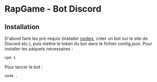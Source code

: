 # RapGame - Bot Discord

## Installation

D'abord faire les pré-requis (installer [nodejs](https://nodejs.org/en/download/), créer un bot sur le site de Discord etc.), puis mettre le token du bot dans le fichier config.json.
Pour installer les paquets nécessaires :
```bash
npm i
```
Pour lancer le bot :
```bash
node .
```
